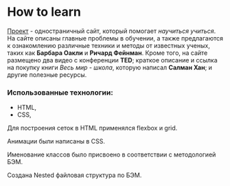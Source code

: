 # How to learn

[Проект](https://raskat-dev.github.io/how-to-learn/ "Ссылка на gh-pages") - одностраничный сайт, который помогает *научиться учиться*.  
На сайте описаны главные проблемы в обучении, а также предлагаются к ознакомлению различные техники и методы от известных ученых, таких как **Барбара Оакли** и **Ричард Фейнман**. Кроме того, на сайте размещено два видео с конференции **TED**; краткое описание и ссылка на покупку книги *Весь мир - школа*, которую написал **Салман Хан**; и другие полезные ресурсы.

### Использованные технологии:

* HTML,
* CSS,

Для построения сеток в HTML применялся flexbox и grid.  

Анимации были написаны в CSS.  

Именование классов было присвоено в соответствии с методологией БЭМ.  

Создана Nested файловая структура по БЭМ.